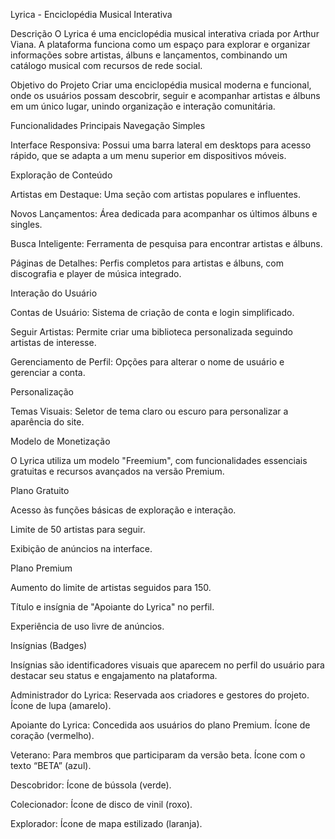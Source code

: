 Lyrica - Enciclopédia Musical Interativa

Descrição
O Lyrica é uma enciclopédia musical interativa criada por Arthur Viana. A plataforma funciona como um espaço para explorar e organizar informações sobre artistas, álbuns e lançamentos, combinando um catálogo musical com recursos de rede social.

Objetivo do Projeto
Criar uma enciclopédia musical moderna e funcional, onde os usuários possam descobrir, seguir e acompanhar artistas e álbuns em um único lugar, unindo organização e interação comunitária.

Funcionalidades Principais
Navegação Simples

Interface Responsiva: Possui uma barra lateral em desktops para acesso rápido, que se adapta a um menu superior em dispositivos móveis.

Exploração de Conteúdo

Artistas em Destaque: Uma seção com artistas populares e influentes.

Novos Lançamentos: Área dedicada para acompanhar os últimos álbuns e singles.

Busca Inteligente: Ferramenta de pesquisa para encontrar artistas e álbuns.

Páginas de Detalhes: Perfis completos para artistas e álbuns, com discografia e player de música integrado.

Interação do Usuário

Contas de Usuário: Sistema de criação de conta e login simplificado.

Seguir Artistas: Permite criar uma biblioteca personalizada seguindo artistas de interesse.

Gerenciamento de Perfil: Opções para alterar o nome de usuário e gerenciar a conta.

Personalização

Temas Visuais: Seletor de tema claro ou escuro para personalizar a aparência do site.

Modelo de Monetização

O Lyrica utiliza um modelo "Freemium", com funcionalidades essenciais gratuitas e recursos avançados na versão Premium.

Plano Gratuito

Acesso às funções básicas de exploração e interação.

Limite de 50 artistas para seguir.

Exibição de anúncios na interface.

Plano Premium

Aumento do limite de artistas seguidos para 150.

Título e insígnia de "Apoiante do Lyrica" no perfil.

Experiência de uso livre de anúncios.

Insígnias (Badges)

Insígnias são identificadores visuais que aparecem no perfil do usuário para destacar seu status e engajamento na plataforma.

Administrador do Lyrica: Reservada aos criadores e gestores do projeto. Ícone de lupa (amarelo).

Apoiante do Lyrica: Concedida aos usuários do plano Premium. Ícone de coração (vermelho).

Veterano: Para membros que participaram da versão beta. Ícone com o texto “BETA” (azul).

Descobridor: Ícone de bússola (verde).

Colecionador: Ícone de disco de vinil (roxo).

Explorador: Ícone de mapa estilizado (laranja).